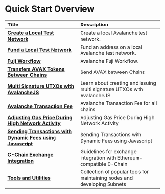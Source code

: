 # Quick Start Overview

| Title                                                                                                                     | Description                                                              |
| :------------------------------------------------------------------------------------------------------------------------ | :----------------------------------------------------------------------- |
| [**Create a Local Test Network**](create-a-local-test-network.md)                                                         | Create a local Avalanche test network.                                   |
| [**Fund a Local Test Network**](fund-a-local-test-network.md)                                                             | Fund an address on a local Avalanche test network.                       |
| [**Fuji Workflow**](fuji-workflow.md)                                                                                     | Avalanche Fuji Workflow.                                                 |
| [**Transfers AVAX Tokens Between Chains**](cross-chain-transfers.md)                                                      | Send AVAX between Chains                                                 |
| [**Multi Signature UTXOs with AvalancheJS**](multisig-utxos-with-avalanchejs.md)                                          | Learn about creating and issuing multi signature UTXOs with AvalancheJS  |
| [**Avalanche Transaction Fee**](transaction-fees.md)                                                                      | Avalanche Transaction Fee for all chains                                 |
| [**Adjusting Gas Price During High Network Activity**](adjusting-gas-price-during-high-network-activity.md)               | Adjusting Gas Price During High Network Activity                         |
| [**Sending Transactions with Dynamic Fees using Javascript**](sending-transactions-with-dynamic-fees-using-javascript.md) | Sending Transactions with Dynamic Fees using Javascript                  |
| [**C-Chain Exchange Integration**](./integrate-exchange-with-avalanche.md)                                                | Guidelines for exchange integration with Ethereum-compatible C-Chain     |
| [**Tools and Utilities**](./tools-list.md)                                                                                | Collection of popular tools for maintaining nodes and developing Subnets |
